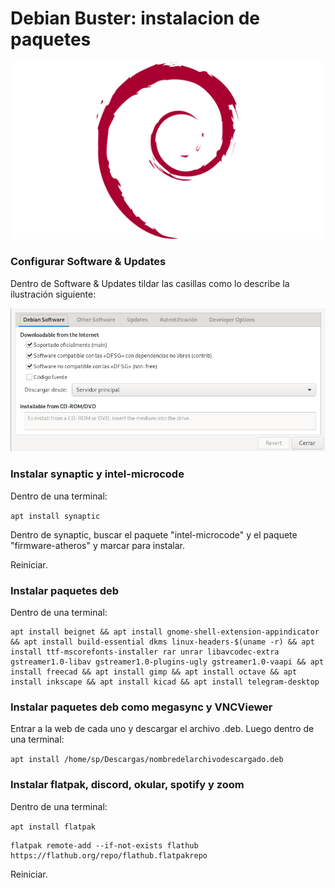 # Debian Buster: instalacion de paquetes

![debian](/debian-logo-1024x576.png)

### Configurar Software & Updates

Dentro de Software & Updates tildar las casillas como lo describe la ilustración siguiente:

![software&updates](/C1.png)

### Instalar synaptic y intel-microcode

Dentro de una terminal:

`apt install synaptic`

Dentro de synaptic, buscar el paquete "intel-microcode" y el paquete "firmware-atheros" y marcar para instalar.

Reiniciar.

### Instalar paquetes deb

Dentro de una terminal:

```
apt install beignet && apt install gnome-shell-extension-appindicator && apt install build-essential dkms linux-headers-$(uname -r) && apt install ttf-mscorefonts-installer rar unrar libavcodec-extra gstreamer1.0-libav gstreamer1.0-plugins-ugly gstreamer1.0-vaapi && apt install freecad && apt install gimp && apt install octave && apt install inkscape && apt install kicad && apt install telegram-desktop
```

### Instalar paquetes deb como megasync y VNCViewer 

Entrar a la web de cada uno y descargar el archivo .deb. Luego dentro de una terminal:

`apt install /home/sp/Descargas/nombredelarchivodescargado.deb`
 
### Instalar flatpak, discord, okular, spotify y zoom

Dentro de una terminal:

`apt install flatpak`

```
flatpak remote-add --if-not-exists flathub https://flathub.org/repo/flathub.flatpakrepo
```

Reiniciar.
